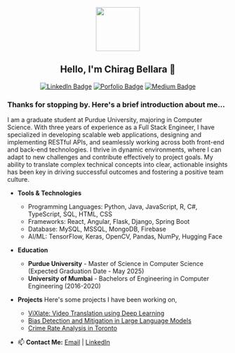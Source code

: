 <div id="header" align="center">
    <img src="https://i.giphy.com/media/v1.Y2lkPTc5MGI3NjExbmp5bzJ3bHczbHZmMWlkNW1qemk5Z3ZzMHRqOW1lenRnb3AzNGh4MCZlcD12MV9pbnRlcm5hbF9naWZfYnlfaWQmY3Q9cw/HEPwfdu6T6svpPE1eN/giphy.gif" width="100"/>
    <h2>Hello, I'm Chirag Bellara 👋</h2>
    <div id="badges">
        <a href="https://www.linkedin.com/in/chiragbellara/"><img src="https://img.shields.io/badge/LinkedIn-blue?style=for-the-badge&logo=linkedin&logoColor=white" alt="LinkedIn Badge"/></a>
        <a href="https://chiragbellara.github.io/"><img src="https://img.shields.io/badge/Portfolio-red?style=for-the-badge" alt="Porfolio Badge"/></a>
        <a href="https://medium.com/@ChiragBellara"><img src="https://img.shields.io/badge/Medium-12100E?style=for-the-badge&logo=medium&logoColor=white" alt="Medium Badge"/></a>
    </div>
</div>

### Thanks for stopping by. Here's a brief introduction about me...

I am a graduate student at Purdue University, majoring in Computer Science. With three years of experience as a Full Stack Engineer, I have specialized in developing scalable web applications, designing and implementing RESTful APIs, and seamlessly working across both front-end and back-end technologies. I thrive in dynamic environments, where I can adapt to new challenges and contribute effectively to project goals. My ability to translate complex technical concepts into clear, actionable insights has been key in driving successful outcomes and fostering a positive team culture.

- **Tools & Technologies**
    - Programming Languages: Python, Java, JavaScript, R, C#, TypeScript, SQL, HTML, CSS
    - Frameworks: React, Angular, Flask, Django, Spring Boot
    - Database: MySQL, MSSQL, MongoDB, Firebase
    - AI/ML: TensorFlow, Keras, OpenCV, Pandas, NumPy, Hugging Face

- **Education**
  - **Purdue University** - Master of Science in Computer Science (Expected Graduation Date - May 2025)
  - **University of Mumbai** - Bachelors of Engineering in Computer Engineering (2016-2020)
 
- **Projects**
  Here's some projects I have been working on,
  - [ViXlate: Video Translation using Deep Learning](https://github.com/ChiragBellara/Video-Translation-Using-Deep-Learning)
  - [Bias Detection and Mitigation in Large Language Models](https://github.com/ChiragBellara/Bias_Detection_And_Mitigation_In_LLMs)
  - [Crime Rate Analysis in Toronto](https://github.com/ChiragBellara/Crime_Rate_Analysis_in_Toronto)

- 📫 **Contact Me:**
  [Email](chiragbellara7@gmail.com) | [LinkedIn](https://www.linkedin.com/in/chiragbellara)
